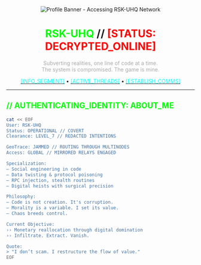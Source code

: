<div align="center">
  <img src="https://via.placeholder.com/1500x300/0A0A0A/FF0000?text=ACCESSING+RSK-UHQ+NETWORK+%2F%2F+DATASTREAM+ACTIVE" alt="Profile Banner - Accessing RSK-UHQ Network" style="max-width: 100%;">
  <h1><span style="color:#00FF00;">RSK-UHQ</span> // <span style="color:#FF0000;">[STATUS: DECRYPTED_ONLINE]</span></h1>
  <p><span style="color:#AAAAAA;">Subverting realities, one line of code at a time.<br>The system is compromised. The game is mine.</span></p>
  <p>
    <a href="#about-me"><span style="color:#00FFFF;">[INFO_SEGMENT]</span></a> •
    <a href="#current-operations"><span style="color:#00FFFF;">[ACTIVE_THREADS]</span></a> •
    <a href="#contact-protocols"><span style="color:#00FFFF;">[ESTABLISH_COMMS]</span></a>
  </p>
</div>

---

## <span style="color:#00FF00;">// AUTHENTICATING_IDENTITY: ABOUT_ME</span>

```bash
cat << EOF
User: RSK-UHQ
Status: OPERATIONAL // COVERT
Clearance: LEVEL_7 // REDACTED INTENTIONS

GeoTrace: JAMMED // ROUTING THROUGH MULTINODES
Access: GLOBAL // MIRRORED RELAYS ENGAGED

Specialization:  
— Social engineering in code  
— Data twisting & protocol poisoning  
— RPC injection, stealth routines  
— Digital heists with surgical precision

Philosophy:  
— Code is not creation. It's corruption.  
— Morality is a variable. I set its value.  
— Chaos breeds control.

Current Objective:  
›› Monetary reallocation through digital domination  
›› Infiltrate. Extract. Vanish.

Quote:  
> "I don’t scam. I restructure the flow of value."
EOF
